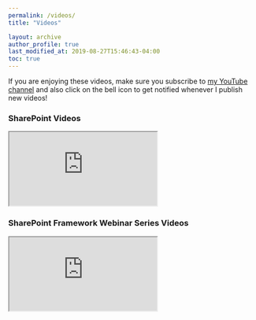 ```yaml
---
permalink: /videos/
title: "Videos"

layout: archive
author_profile: true
last_modified_at: 2019-08-27T15:46:43-04:00
toc: true
---
```


If you are enjoying these videos, make sure you subscribe to [my YouTube channel](https://www.youtube.com/c/NanddeepNachan) and also click on the bell icon to get notified whenever I publish new videos!

<style>
.fluid-width-video-wrapper:first-of-type {padding-top: 0px !important}
</style>
<script src="https://apis.google.com/js/platform.js"></script>
<div class="g-ytsubscribe" data-channelid="UC4JieFHDrN0elIYtZDktZSg" data-layout="full" data-count="default" style="padding-top: 0px !important"></div>

### SharePoint Videos
<iframe src="https://www.youtube.com/embed/videoseries?list=PL8xQaaKX4RN6k13Nk8MBKPdEYVmOBvcK2"></iframe>

### SharePoint Framework Webinar Series Videos
<iframe src="https://www.youtube.com/embed/videoseries?list=PL8xQaaKX4RN4wmYF_fbr_Jv0oXpEc95S6"></iframe>
